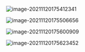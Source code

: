 ![image-20211120175412341](C:\Users\333\AppData\Roaming\Typora\typora-user-images\image-20211120175412341.png)

![image-20211120175506656](C:\Users\333\AppData\Roaming\Typora\typora-user-images\image-20211120175506656.png)

![image-20211120175600909](C:\Users\333\AppData\Roaming\Typora\typora-user-images\image-20211120175600909.png)

![image-20211120175623452](C:\Users\333\AppData\Roaming\Typora\typora-user-images\image-20211120175623452.png)